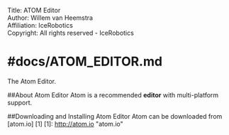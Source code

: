 Title: ATOM Editor  
Author: Willem van Heemstra  
Affiliation: IceRobotics  
Copyright: All rights reserved - IceRobotics

#docs/ATOM_EDITOR.md
====
The Atom Editor.

##About Atom Editor
Atom is a recommended **editor** with multi-platform support.

##Downloading and Installing Atom Editor
Atom can be downloaded from [atom.io] [1]
[1]: http://atom.io "atom.io"